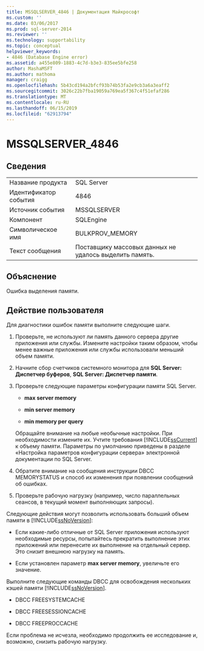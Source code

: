 ```yaml
---
title: MSSQLSERVER_4846 | Документация Майкрософт
ms.custom: ''
ms.date: 03/06/2017
ms.prod: sql-server-2014
ms.reviewer: ''
ms.technology: supportability
ms.topic: conceptual
helpviewer_keywords:
- 4846 (Database Engine error)
ms.assetid: a455e809-1883-4c7d-b3e3-835ee5bfe258
author: MashaMSFT
ms.author: mathoma
manager: craigg
ms.openlocfilehash: 5b43cd194a2bfcf93b74b53fa2e9cb3a6a3eaff2
ms.sourcegitcommit: 3026c22b7fba19059a769ea5f367c4f51efaf286
ms.translationtype: MT
ms.contentlocale: ru-RU
ms.lasthandoff: 06/15/2019
ms.locfileid: "62913794"
---
```

# <a name="mssqlserver4846"></a>MSSQLSERVER_4846
    
## <a name="details"></a>Сведения  
  
|||  
|-|-|  
|Название продукта|SQL Server|  
|Идентификатор события|4846|  
|Источник события|MSSQLSERVER|  
|Компонент|SQLEngine|  
|Символическое имя|BULKPROV_MEMORY|  
|Текст сообщения|Поставщику массовых данных не удалось выделить память.|  
  
## <a name="explanation"></a>Объяснение  
 Ошибка выделения памяти.  
  
## <a name="user-action"></a>Действие пользователя  
 Для диагностики ошибок памяти выполните следующие шаги.  
  
1.  Проверьте, не используют ли память данного сервера другие приложения или службы. Измените настройки таким образом, чтобы менее важные приложения или службы использовали меньший объем памяти.  
  
2.  Начните сбор счетчиков системного монитора для **SQL Server: Диспетчер буферов**, **SQL Server: Диспетчер памяти**.  
  
3.  Проверьте следующие параметры конфигурации памяти SQL Server.  
  
    -   **max server memory**  
  
    -   **min server memory**  
  
    -   **min memory per query**  
  
     Обращайте внимание на любые необычные настройки. При необходимости измените их. Учтите требования [!INCLUDE[ssCurrent](../../includes/sscurrent-md.md)] к объему памяти. Параметры по умолчанию приведены в разделе «Настройка параметров конфигурации сервера» электронной документации по SQL Server.  
  
4.  Обратите внимание на сообщения инструкции DBCC MEMORYSTATUS и способ их изменения при появлении сообщений об ошибках.  
  
5.  Проверьте рабочую нагрузку (например, число параллельных сеансов, в текущий момент выполняющих запросы).  
  
 Следующие действия могут позволить использовать больший объем памяти в [!INCLUDE[ssNoVersion](../../includes/ssnoversion-md.md)]:  
  
-   Если какие-либо отличные от SQL Server приложения используют необходимые ресурсы, попытайтесь прекратить выполнение этих приложений или перенесите их выполнение на отдельный сервер. Это снизит внешнюю нагрузку на память.  
  
-   Если установлен параметр **max server memory**, увеличьте его значение.  
  
 Выполните следующие команды DBCC для освобождения нескольких кэшей памяти [!INCLUDE[ssNoVersion](../../includes/ssnoversion-md.md)].  
  
-   DBCC FREESYSTEMCACHE  
  
-   DBCC FREESESSIONCACHE  
  
-   DBCC FREEPROCCACHE  
  
 Если проблема не исчезла, необходимо продолжить ее исследование и, возможно, снизить рабочую нагрузку.  
  
  
